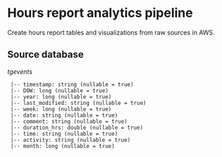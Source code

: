 # Hours report analytics pipeline
Create hours report tables and visualizations from raw sources in AWS.

## Source database

_tgevents_
```
 |-- timestamp: string (nullable = true)
 |-- DOW: long (nullable = true)
 |-- year: long (nullable = true)
 |-- last_modified: string (nullable = true)
 |-- week: long (nullable = true)
 |-- date: string (nullable = true)
 |-- comment: string (nullable = true)
 |-- duration_hrs: double (nullable = true)
 |-- time: string (nullable = true)
 |-- activity: string (nullable = true)
 |-- month: long (nullable = true)
```
